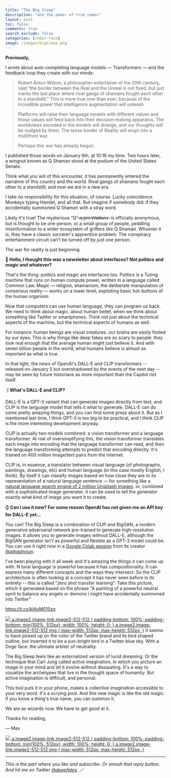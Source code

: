 ```yaml
---
title: "The Big Sleep"
description: "and the power of true names"
layout: post
toc: false
comments: true
search_exclude: false
categories: [robot-face]
image: /images/bigsleep.png
---
```

 **Previously,**

I wrote about auto-completing language models — Transformers — and the feedback loop they create with our minds:


>  Robert Anton Wilson, a philosopher-entertainer of the 20th century, said "the border between the Real and the Unreal is not fixed, but just marks the last place where rival gangs of shamans fought each other to a standstill." This is more true now than ever, because of the incredible power that intelligence augmentation will unleash. 
> 
> Platforms will raise their language models with different values and those values will feed back into their decision-making apparatus. The worldviews encoded in the models will diverge, and our thoughts will be nudged by them. The tense border of Reality will erupt into a multifront war. 
> 
> Perhaps this war has already begun.
> 
> 

I published those words on January 6th, at 10:16 my time. Two hours later, a wingnut known as Q Shaman stood at the podium of the United States Senate. 

Think what you will of this encounter, it has permanently entered the narrative of this country and the world. Rival gangs of shamans fought each other to a standstill, and now we are in a new era.

I take no responsibility for this situation, of course. Lucky coincidence. Monkeys typing Hamlet, and all that. But imagine if somebody did: if they accidentally summoned Q Shaman with a stray word. 

Likely it's true! The mysterious “Q” ̶ı̶s̶ ̶J̶ı̶m̶ ̶W̶α̶t̶k̶ı̶n̶s̶  is officially anonymous, but is thought to be one person, or a small group of people, peddling misinformation to a wider ecosystem of grifters like Q Shaman. Whoever it is, they have a classic sorcerer's apprentice problem. The conspiracy entertainment circuit can't be turned off by just one person. 

The war for reality is just beginning.

**🔮 Hello, I thought this was a newsletter about interfaces? Not politics and magic and whatever?**

That's the thing: politics and magic are interfaces too. Politics is a Turing machine that runs on human compute power, written in a language called Common Law. Magic — religion, shamanism, the deliberate manipulation of consensus reality — works on a lower level, exploiting basic hot-buttons of the human organism. 

Now that computers can use human language, they can program us back. We need to think about magic, about human belief, when we think about something like Twitter or smartphones. Think not just about the technical aspects of the machine, but the technical aspects of humans as well.

For instance: human beings are visual creatures. our brains are easily fooled by our eyes. This is why things like deep fakes are so scary to people: they look real enough that the average human might just believe it. And with seven billion people in the world, what humans believe is almost as important as what is true.   

In that light, the news of OpenAI's DALL-E and CLIP transformers -- released on January 5 but overshadowed by the events of the next day -- may be seen by future historians as more important than the Capitol riot itself.   

🖇️**What's DALL-E and CLIP?**

DALL-E is a GPT-3 variant that can generate images directly from text, and CLIP is the language model that tells it what to generate. DALL-E can do some pretty amazing things, and you can find some press about it. But as I mentioned last time, I think GPT-3 is too big to be practical, and I think CLIP is the more interesting development anyway.   

CLIP is actually two models combined: a vision transformer and a language transformer. At risk of oversimplifying this, the vision transformer translates each image into encoding that the language transformer can read, and then the language transforming attempts to predict that encoding directly. It's trained on 400 million image/text pairs from the internet.   

CLIP is, in essence, a translator between visual language (of photographs, paintings, drawings, etc) and human language (in this case mostly English, I think). By itself it can classify images based on how close they are to its representation of a natural language sentence — for something like a [natural language search engine of 2 million Unsplash images](https://github.com/haltakov/natural-language-image-search#on-your-machine). or, combined with a sophisticated image generator, it can be used to tell the generator exactly what kind of image you want it to create.  

⌚ **Can I use it now? For some reason OpenAI has not given me an API key for DALL-E yet…**

You can! The Big Sleep is a combination of CLIP and BigGAN, a modern generative adversarial network pre-trained to generate high-resolution images. It allows you to generate images without DALL-E, although the BigGAN generator isn't as powerful and flexible as a GPT-3 model could be. You can use it right now in a [Google Colab session](https://colab.research.google.com/drive/1NCceX2mbiKOSlAd_o7IU7nA9UskKN5WR?usp=sharing) from its creator [@advadnoun](https://twitter.com/advadnoun). 

I've been playing with it all week and it's amazing the things it can come up with. N tural language is powerful because it has compositionality. It can express many different concepts and the ways they intersect. So the CLIP architecture is often looking at a concept it has never seen before in its entirety -- this is called "zero shot transfer learning". Take this picture, which it generated based on the phrase "A painting of a powerful neutral spirit to balance any angels or demons i might have accidentally summoned into Twitter" 

https://t.co/klAxM015zq 

[![](https://bucketeer-e05bbc84-baa3-437e-9518-adb32be77984.s3.amazonaws.com/public/images/d57047ba-85da-4e8d-b7da-e22bf176324b_512x512.png)
 a.image2.image-link.image2-512-512 {
 padding-bottom: 100%;
 padding-bottom: min(100%, 512px);
 width: 100%;
 height: 0;
 }
 a.image2.image-link.image2-512-512 img {
 max-width: 512px;
 max-height: 512px;
 }](https://cdn.substack.com/image/fetch/f_auto,q_auto:good,fl_progressive:steep/https%3A%2F%2Fbucketeer-e05bbc84-baa3-437e-9518-adb32be77984.s3.amazonaws.com%2Fpublic%2Fimages%2Fd57047ba-85da-4e8d-b7da-e22bf176324b_512x512.png) It seems to have picked up on the color of the Twitter brand and its bird shaped outline, but inverted it to be a sun-bright bird in a Twitter-blue sky. With a Doge face: the ultimate arbiter of neutrality.  

The Big Sleep feels like an externalized version of lucid dreaming. Or the technique that Carl Jung called active imagination, in which you picture an image in your mind and let it evolve without dissipating. It's a way to visualize the archetypes that live in the thought space of humanity. But active imagination is difficult, and personal.   

This tool puts it in your phone, makes a collective imagination accessible to your very word. it's a scrying pool. And this new magic is like the old magic: if you know a thing's true name, you can summon it.  

We are as wizards now. We have to get good at it.  

Thanks for reading, 

 — Max

[![](https://bucketeer-e05bbc84-baa3-437e-9518-adb32be77984.s3.amazonaws.com/public/images/d89b380a-fe33-44d7-a2ce-8224ed00b1ec_512x512.png)
 a.image2.image-link.image2-512-512 {
 padding-bottom: 100%;
 padding-bottom: min(100%, 512px);
 width: 100%;
 height: 0;
 }
 a.image2.image-link.image2-512-512 img {
 max-width: 512px;
 max-height: 512px;
 }](https://cdn.substack.com/image/fetch/f_auto,q_auto:good,fl_progressive:steep/https%3A%2F%2Fbucketeer-e05bbc84-baa3-437e-9518-adb32be77984.s3.amazonaws.com%2Fpublic%2Fimages%2Fd89b380a-fe33-44d7-a2ce-8224ed00b1ec_512x512.png)    



---

*This is the part where you like and subscribe. Or smash that reply button. And hit me on Twitter [@deepfates](https://twitter.com/deepfates). 🪄*

